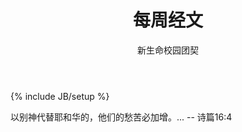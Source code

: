﻿---
layout: post
title: "每周经文"
description: ""
author: "新生命校园团契"
category: 经文分享
tags: [灵修]
---
{% include JB/setup %}

以别神代替耶和华的，他们的愁苦必加增。... -- 诗篇16:4
